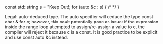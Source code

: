 const std::string s = "Keep Out!;
for (auto &c : s) { /\* \*/ }

Legal: auto-deduced type. The auto specifier will deduce the type const char &
for c; however, this coult potentially pose an issue: if the expression inside
the range loop attempted to assign/re-assign a value to c, the compiler will
reject it because c is a const. It is good practice to be explicit and use
const auto &c instead.
